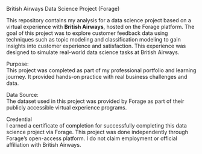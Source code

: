 British Airways Data Science Project (Forage)

This repository contains my analysis for a data science project based on a virtual experience with **British Airways**, hosted on the Forage platform.
The goal of this project was to explore customer feedback data using techniques such as topic modeling and classification modeling to gain insights into customer experience and satisfaction. 
This experience was designed to simulate real-world data science tasks at British Airways.

Purpose:  
This project was completed as part of my professional portfolio and learning journey. It provided hands-on practice with real business challenges and data.

Data Source:  
The dataset used in this project was provided by Forage as part of their publicly accessible virtual experience programs.

Credential  
I earned a certificate of completion for successfully completing this data science project via Forage.
This project was done independently through Forage’s open-access platform. I do not claim employment or official affiliation with British Airways.

